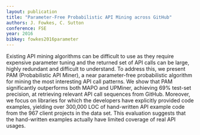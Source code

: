 ```yaml
---
layout: publication
title: "Parameter-Free Probabilistic API Mining across GitHub"
authors: J. Fowkes, C. Sutton
conference: FSE
year: 2016
bibkey: fowkes2016parameter
---
```

Existing API mining algorithms can be difficult to use as they require expensive parameter tuning and the returned set of API calls can be large, highly redundant and difficult to understand. To address this, we present PAM (Probabilistic API Miner), a near parameter-free probabilistic algorithm for mining the most interesting API call patterns. We show that PAM significantly outperforms both MAPO and UPMiner, achieving 69% test-set precision, at retrieving relevant API call sequences from GitHub. Moreover, we focus on libraries for which the developers have explicitly provided code examples, yielding over 300,000 LOC of hand-written API example code from the 967 client projects in the data set. This evaluation suggests that the hand-written examples actually have limited coverage of real API usages.

